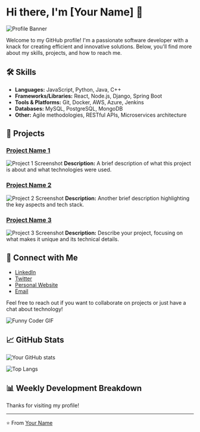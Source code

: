 # Hi there, I'm [Your Name] 👋

![Profile Banner](https://your-image-url.com/banner.png)

Welcome to my GitHub profile! I'm a passionate software developer with a knack for creating efficient and innovative solutions. Below, you'll find more about my skills, projects, and how to reach me.

## 🛠️ Skills

- **Languages:** JavaScript, Python, Java, C++
- **Frameworks/Libraries:** React, Node.js, Django, Spring Boot
- **Tools & Platforms:** Git, Docker, AWS, Azure, Jenkins
- **Databases:** MySQL, PostgreSQL, MongoDB
- **Other:** Agile methodologies, RESTful APIs, Microservices architecture

## 💼 Projects

### [Project Name 1](https://github.com/yourusername/project1)
![Project 1 Screenshot](https://your-image-url.com/project1.png)
**Description:** A brief description of what this project is about and what technologies were used.

### [Project Name 2](https://github.com/yourusername/project2)
![Project 2 Screenshot](https://your-image-url.com/project2.png)
**Description:** Another brief description highlighting the key aspects and tech stack.

### [Project Name 3](https://github.com/yourusername/project3)
![Project 3 Screenshot](https://your-image-url.com/project3.png)
**Description:** Describe your project, focusing on what makes it unique and its technical details.

## 🤝 Connect with Me

- [LinkedIn](https://www.linkedin.com/in/yourprofile)
- [Twitter](https://twitter.com/yourprofile)
- [Personal Website](https://yourwebsite.com)
- [Email](mailto:youremail@example.com)

Feel free to reach out if you want to collaborate on projects or just have a chat about technology!

![Funny Coder GIF](https://your-gif-url.com/funny-coder.gif)

## 📈 GitHub Stats

![Your GitHub stats](https://github-readme-stats.vercel.app/api?username=yourusername&show_icons=true&theme=radical)

![Top Langs](https://github-readme-stats.vercel.app/api/top-langs/?username=yourusername&layout=compact&theme=radical)

## 📊 Weekly Development Breakdown

<!--START_SECTION:waka-->
<!--END_SECTION:waka-->

Thanks for visiting my profile!

---

⭐️ From [Your Name](https://github.com/yourusername)
